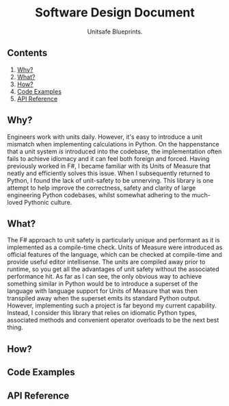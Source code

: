 <div align="center"> 
  <h1>Software Design Document</h1>
  <p>Unitsafe Blueprints.</p>
</div>

## Contents

1. [Why?](#why)
2. [What?](#what)
3. [How?](#how)
4. [Code Examples](#code-examples)
5. [API Reference](#api-reference)

## Why?

Engineers work with units daily. However, it's easy to introduce a unit mismatch when implementing calculations in Python. On the happenstance that a unit system _is_ introduced into the codebase, the implementation often fails to achieve idiomacy and it can feel both foreign and forced. Having previously worked in F#, I became familiar with its Units of Measure that neatly and efficiently solves this issue. When I subsequently returned to Python, I found the lack of unit-safety to be unnerving. This library is one attempt to help improve the correctness, safety and clarity of large engineering Python codebases, whilst somewhat adhering to the much-loved Pythonic culture.

## What?

The F# approach to unit safety is particularly unique and performant as it is implemented as a compile-time check. Units of Measure were introduced as official features of the language, which can be checked at compile-time and provide useful editor intellisense. The units are compiled away prior to runtime, so you get all the advantages of unit safety without the associated performance hit. As far as I can see, the only obvious way to achieve something similar in Python would be to introduce a superset of the language with language support for Units of Measure that was then transpiled away when the superset emits its standard Python output. However, implementing such a project is far beyond my current capability. Instead, I consider this library that relies on idiomatic Python types, associated methods and convenient operator overloads to be the next best thing.

## How?



## Code Examples

## API Reference
